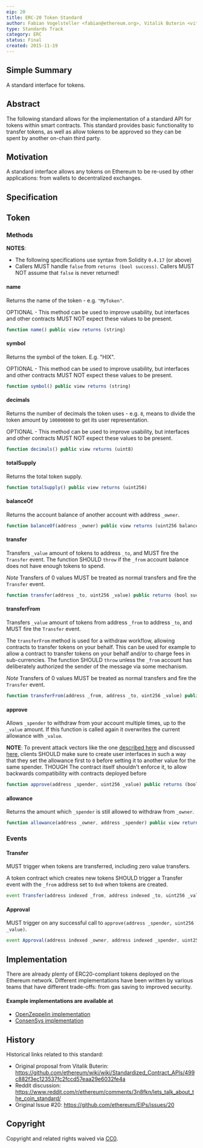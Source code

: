 ```yaml
---
eip: 20
title: ERC-20 Token Standard
author: Fabian Vogelsteller <fabian@ethereum.org>, Vitalik Buterin <vitalik.buterin@ethereum.org>
type: Standards Track
category: ERC
status: Final
created: 2015-11-19
---
```


## Simple Summary

A standard interface for tokens.


## Abstract

The following standard allows for the implementation of a standard API for tokens within smart contracts.
This standard provides basic functionality to transfer tokens, as well as allow tokens to be approved so they can be spent by another on-chain third party.


## Motivation

A standard interface allows any tokens on Ethereum to be re-used by other applications: from wallets to decentralized exchanges.


## Specification

## Token
### Methods

**NOTES**:
 - The following specifications use syntax from Solidity `0.4.17` (or above)
 - Callers MUST handle `false` from `returns (bool success)`.  Callers MUST NOT assume that `false` is never returned!


#### name

Returns the name of the token - e.g. `"MyToken"`.

OPTIONAL - This method can be used to improve usability,
but interfaces and other contracts MUST NOT expect these values to be present.


``` js
function name() public view returns (string)
```


#### symbol

Returns the symbol of the token. E.g. "HIX".

OPTIONAL - This method can be used to improve usability,
but interfaces and other contracts MUST NOT expect these values to be present.

``` js
function symbol() public view returns (string)
```



#### decimals

Returns the number of decimals the token uses - e.g. `8`, means to divide the token amount by `100000000` to get its user representation.

OPTIONAL - This method can be used to improve usability,
but interfaces and other contracts MUST NOT expect these values to be present.

``` js
function decimals() public view returns (uint8)
```


#### totalSupply

Returns the total token supply.

``` js
function totalSupply() public view returns (uint256)
```



#### balanceOf

Returns the account balance of another account with address `_owner`.

``` js
function balanceOf(address _owner) public view returns (uint256 balance)
```



#### transfer

Transfers `_value` amount of tokens to address `_to`, and MUST fire the `Transfer` event.
The function SHOULD `throw` if the `_from` account balance does not have enough tokens to spend.

*Note* Transfers of 0 values MUST be treated as normal transfers and fire the `Transfer` event.

``` js
function transfer(address _to, uint256 _value) public returns (bool success)
```



#### transferFrom

Transfers `_value` amount of tokens from address `_from` to address `_to`, and MUST fire the `Transfer` event.

The `transferFrom` method is used for a withdraw workflow, allowing contracts to transfer tokens on your behalf.
This can be used for example to allow a contract to transfer tokens on your behalf and/or to charge fees in sub-currencies.
The function SHOULD `throw` unless the `_from` account has deliberately authorized the sender of the message via some mechanism.

*Note* Transfers of 0 values MUST be treated as normal transfers and fire the `Transfer` event.

``` js
function transferFrom(address _from, address _to, uint256 _value) public returns (bool success)
```



#### approve

Allows `_spender` to withdraw from your account multiple times, up to the `_value` amount. If this function is called again it overwrites the current allowance with `_value`.

**NOTE**: To prevent attack vectors like the one [described here](https://docs.google.com/document/d/1YLPtQxZu1UAvO9cZ1O2RPXBbT0mooh4DYKjA_jp-RLM/) and discussed [here](https://github.com/ethereum/EIPs/issues/20#issuecomment-263524729),
clients SHOULD make sure to create user interfaces in such a way that they set the allowance first to `0` before setting it to another value for the same spender.
THOUGH The contract itself shouldn't enforce it, to allow backwards compatibility with contracts deployed before

``` js
function approve(address _spender, uint256 _value) public returns (bool success)
```


#### allowance

Returns the amount which `_spender` is still allowed to withdraw from `_owner`.

``` js
function allowance(address _owner, address _spender) public view returns (uint256 remaining)
```



### Events


#### Transfer

MUST trigger when tokens are transferred, including zero value transfers.

A token contract which creates new tokens SHOULD trigger a Transfer event with the `_from` address set to `0x0` when tokens are created.

``` js
event Transfer(address indexed _from, address indexed _to, uint256 _value)
```



#### Approval

MUST trigger on any successful call to `approve(address _spender, uint256 _value)`.

``` js
event Approval(address indexed _owner, address indexed _spender, uint256 _value)
```



## Implementation

There are already plenty of ERC20-compliant tokens deployed on the Ethereum network.
Different implementations have been written by various teams that have different trade-offs: from gas saving to improved security.

#### Example implementations are available at
- [OpenZeppelin implementation](https://github.com/OpenZeppelin/openzeppelin-solidity/blob/9b3710465583284b8c4c5d2245749246bb2e0094/contracts/token/ERC20/ERC20.sol)
- [ConsenSys implementation](https://github.com/ConsenSys/Tokens/blob/fdf687c69d998266a95f15216b1955a4965a0a6d/contracts/eip20/EIP20.sol)


## History

Historical links related to this standard:

- Original proposal from Vitalik Buterin: https://github.com/ethereum/wiki/wiki/Standardized_Contract_APIs/499c882f3ec123537fc2fccd57eaa29e6032fe4a
- Reddit discussion: https://www.reddit.com/r/ethereum/comments/3n8fkn/lets_talk_about_the_coin_standard/
- Original Issue #20: https://github.com/ethereum/EIPs/issues/20



## Copyright
Copyright and related rights waived via [CC0](https://creativecommons.org/publicdomain/zero/1.0/).
